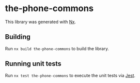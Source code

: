 # the-phone-commons

This library was generated with [Nx](https://nx.dev).

## Building

Run `nx build the-phone-commons` to build the library.

## Running unit tests

Run `nx test the-phone-commons` to execute the unit tests via [Jest](https://jestjs.io).
